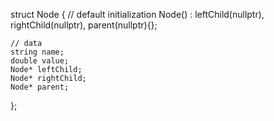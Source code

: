 


struct Node {
    // default initialization
    Node() : leftChild(nullptr), rightChild(nullptr), parent(nullptr){};
    
    // data
    string name;
    double value;
    Node* leftChild;
    Node* rightChild;
    Node* parent;

};
